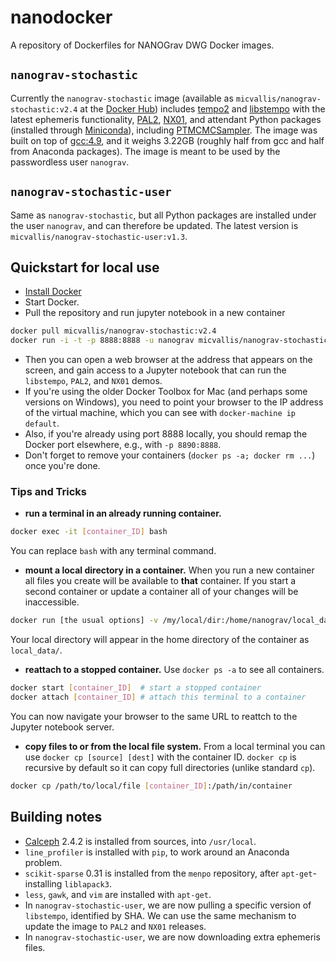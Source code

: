 # nanodocker

A repository of Dockerfiles for NANOGrav DWG Docker images.

## `nanograv-stochastic`

Currently the `nanograv-stochastic` image (available as `micvallis/nanograv-stochastic:v2.4` at the [Docker Hub](https://hub.docker.com/r/micvallis/nanograv-stochastic/)) includes [tempo2](https://bitbucket.org/psrsoft/tempo2) and [libstempo](https://github.com/vallis/libstempo) with the latest ephemeris functionality, [PAL2](https://github.com/jellis18/PAL2), [NX01](https://github.com/stevertaylor/NX01), and attendant Python packages (installed through [Miniconda](http://conda.pydata.org/miniconda.html)), including [PTMCMCSampler](https://github.com/jellis18/PTMCMCSampler). The image was built on top of [gcc:4.9](https://hub.docker.com/_/gcc), and it weighs 3.22GB (roughly half from gcc and half from Anaconda packages). The image is meant to be used by the passwordless user `nanograv`.

## `nanograv-stochastic-user`

Same as `nanograv-stochastic`, but all Python packages are installed under the user `nanograv`, and can therefore be updated. The latest version is `micvallis/nanograv-stochastic-user:v1.3`.

## Quickstart for local use

* [Install Docker](https://docs.docker.com/engine/installation)
* Start Docker.
* Pull the repository and run jupyter notebook in a new container
```bash
docker pull micvallis/nanograv-stochastic:v2.4
docker run -i -t -p 8888:8888 -u nanograv micvallis/nanograv-stochastic:v2.4 run_jupyter.sh
```
* Then you can open a web browser at the address that appears on the screen, and gain access to a Jupyter notebook that can run the `libstempo`, `PAL2`, and `NX01` demos.
* If you're using the older Docker Toolbox for Mac (and perhaps some versions on Windows), you need to point your browser to the IP address of the virtual machine, which you can see with `docker-machine ip default`.
* Also, if you're already using port 8888 locally, you should remap the Docker port elsewhere, e.g., with `-p 8890:8888`.  
* Don't forget to remove your containers (`docker ps -a; docker rm ...`) once you're done.

### Tips and Tricks
 * **run a terminal in an already running container.**
 ```bash
 docker exec -it [container_ID] bash
 ```
 You can replace `bash` with any terminal command.
 
 * **mount a local directory in a container.**
 When you run a new container all files you create will be available to **that** container.
 If you start a second container or update a container all of your changes will be inaccessible.
 ```bash
 docker run [the usual options] -v /my/local/dir:/home/nanograv/local_data/ run_jupyter.sh
 ```
 Your local directory will appear in the home directory of the container as `local_data/`.
 
 * **reattach to a stopped container.**  Use `docker ps -a` to see all containers.
 ```bash
 docker start [container_ID]  # start a stopped container
 docker attach [container_ID] # attach this terminal to a container
 ```
 You can now navigate your browser to the same URL to reattch to the Jupyter notebook server.
 
 * **copy files to or from the local file system.**
 From a local terminal you can use `docker cp [source] [dest]` with the container ID.
 `docker cp` is recursive by default so it can copy full directories (unlike standard `cp`).
 ```bash
 docker cp /path/to/local/file [container_ID]:/path/in/container
 ```
 
## Building notes

* [Calceph](http://www.imcce.fr/fr/presentation/equipes/ASD/inpop/calceph) 2.4.2 is installed from sources, into `/usr/local`.
* `line_profiler` is installed with `pip`, to work around an Anaconda problem.
* `scikit-sparse` 0.31 is installed from the `menpo` repository, after `apt-get`-installing `liblapack3`.
* `less`, `gawk`, and `vim` are installed with `apt-get`.
* In `nanograv-stochastic-user`, we are now pulling a specific version of `libstempo`, identified by SHA. We can use the same mechanism to update the image to `PAL2` and `NX01` releases.
* In `nanograv-stochastic-user`, we are now downloading extra ephemeris files.
